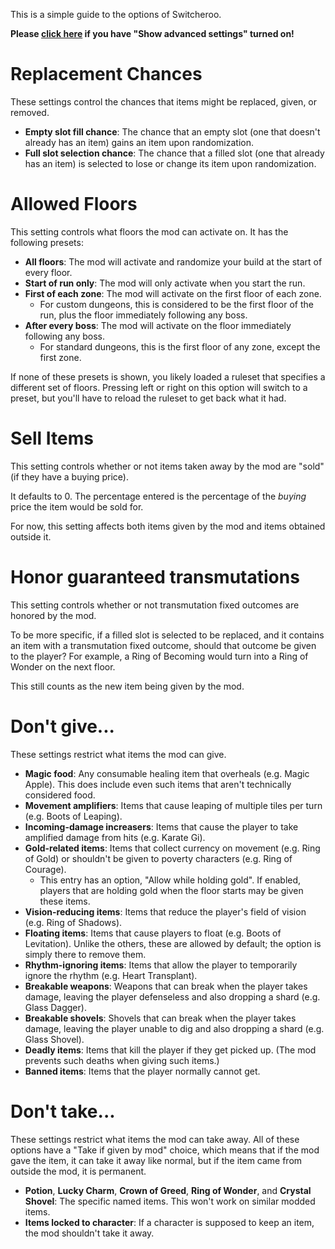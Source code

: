 This is a simple guide to the options of Switcheroo.

**Please [click here](Options-Advanced.md) if you have "Show advanced settings" turned on!**

# Replacement Chances
These settings control the chances that items might be replaced, given, or removed.

* **Empty slot fill chance**: The chance that an empty slot (one that doesn't already has an item) gains an item upon randomization.
* **Full slot selection chance**: The chance that a filled slot (one that already has an item) is selected to lose or change its item upon randomization.

# Allowed Floors
This setting controls what floors the mod can activate on. It has the following presets:

* **All floors**: The mod will activate and randomize your build at the start of every floor.
* **Start of run only**: The mod will only activate when you start the run.
* **First of each zone**: The mod will activate on the first floor of each zone.
  * For custom dungeons, this is considered to be the first floor of the run, plus the floor immediately following any boss.
* **After every boss**: The mod will activate on the floor immediately following any boss.
  * For standard dungeons, this is the first floor of any zone, except the first zone.

If none of these presets is shown, you likely loaded a ruleset that specifies a different set of floors. Pressing left or right on this option will switch to a preset, but you'll have to reload the ruleset to get back what it had.

# Sell Items
This setting controls whether or not items taken away by the mod are "sold" (if they have a buying price).

It defaults to 0. The percentage entered is the percentage of the *buying* price the item would be sold for.

For now, this setting affects both items given by the mod and items obtained outside it.

# Honor guaranteed transmutations
This setting controls whether or not transmutation fixed outcomes are honored by the mod.

To be more specific, if a filled slot is selected to be replaced, and it contains an item with a transmutation fixed outcome, should that outcome be given to the player? For example, a Ring of Becoming would turn into a Ring of Wonder on the next floor.

This still counts as the new item being given by the mod.

# Don't give...
These settings restrict what items the mod can give.

* **Magic food**: Any consumable healing item that overheals (e.g. Magic Apple). This does include even such items that aren't technically considered food.
* **Movement amplifiers**: Items that cause leaping of multiple tiles per turn (e.g. Boots of Leaping).
* **Incoming-damage increasers**: Items that cause the player to take amplified damage from hits (e.g. Karate Gi).
* **Gold-related items**: Items that collect currency on movement (e.g. Ring of Gold) or shouldn't be given to poverty characters (e.g. Ring of Courage).
  * This entry has an option, "Allow while holding gold". If enabled, players that are holding gold when the floor starts may be given these items.
* **Vision-reducing items**: Items that reduce the player's field of vision (e.g. Ring of Shadows).
* **Floating items**: Items that cause players to float (e.g. Boots of Levitation). Unlike the others, these are allowed by default; the option is simply there to remove them.
* **Rhythm-ignoring items**: Items that allow the player to temporarily ignore the rhythm (e.g. Heart Transplant).
* **Breakable weapons**: Weapons that can break when the player takes damage, leaving the player defenseless and also dropping a shard (e.g. Glass Dagger).
* **Breakable shovels**: Shovels that can break when the player takes damage, leaving the player unable to dig and also dropping a shard (e.g. Glass Shovel).
* **Deadly items**: Items that kill the player if they get picked up. (The mod prevents such deaths when giving such items.)
* **Banned items**: Items that the player normally cannot get.

# Don't take...
These settings restrict what items the mod can take away. All of these options have a "Take if given by mod" choice, which means that if the mod gave the item, it can take it away like normal, but if the item came from outside the mod, it is permanent.

* **Potion**, **Lucky Charm**, **Crown of Greed**, **Ring of Wonder**, and **Crystal Shovel**: The specific named items. This won't work on similar modded items.
* **Items locked to character**: If a character is supposed to keep an item, the mod shouldn't take it away.
